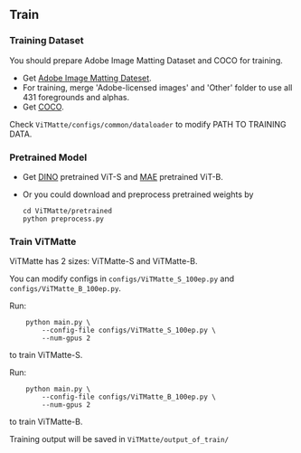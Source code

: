 ## Train

### Training Dataset

You should prepare Adobe Image Matting Dataset and COCO for training.

* Get [Adobe Image Matting Dateset](https://sites.google.com/view/deepimagematting).
* For training, merge 'Adobe-licensed images' and 'Other' folder to use all 431 foregrounds and alphas.
* Get [COCO](https://sites.google.com/view/deepimagematting).

Check `ViTMatte/configs/common/dataloader` to modify PATH TO TRAINING DATA.

### Pretrained Model

* Get [DINO](https://github.com/facebookresearch/dino) pretrained ViT-S and [MAE](https://github.com/facebookresearch/mae) pretrained ViT-B.
* Or you could download and preprocess pretrained weights by

  ```
  cd ViTMatte/pretrained
  python preprocess.py
  ```

### Train ViTMatte

ViTMatte has 2 sizes: ViTMatte-S and ViTMatte-B.

You can modify configs in `configs/ViTMatte_S_100ep.py` and `configs/ViTMatte_B_100ep.py`.

Run:

```
    python main.py \
        --config-file configs/ViTMatte_S_100ep.py \
        --num-gpus 2
```

to train ViTMatte-S.

Run:

```
    python main.py \
        --config-file configs/ViTMatte_B_100ep.py \
        --num-gpus 2
```

to train ViTMatte-B.

Training output will be saved in `ViTMatte/output_of_train/`